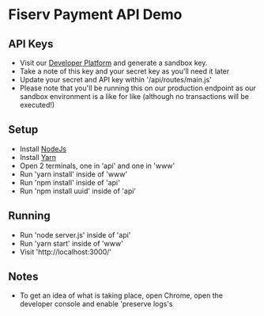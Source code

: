 # Fiserv Payment API Demo

## API Keys

- Visit our [Developer Platform](https://developer.firstdata.eu/user/me/apps) and generate a sandbox key.
- Take a note of this key and your secret key as you'll need it later
- Update your secret and API key within '/api/routes/main.js'
- Please note that you'll be running this on our production endpoint as our sandbox environment is a like for like (although no transactions will be executed!)

## Setup 

- Install [NodeJs](https://nodejs.org/en/)
- Install [Yarn](https://yarnpkg.com/)
- Open 2 terminals, one in 'api' and one in 'www'
- Run 'yarn install' inside of 'www'
- Run 'npm install' inside of 'api'
- Run 'npm install uuid' inside of 'api'

## Running

- Run 'node server.js' inside of 'api'
- Run 'yarn start' inside of 'www'
- Visit  'http://localhost:3000/'

## Notes

- To get an idea of what is taking place, open Chrome, open the developer console and enable 'preserve logs's

